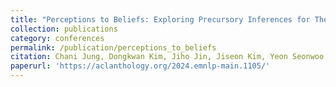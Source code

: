 ```yaml
---
title: "Perceptions to Beliefs: Exploring Precursory Inferences for Theory of Mind in Large Language Models"
collection: publications
category: conferences
permalink: /publication/perceptions_to_beliefs
citation: Chani Jung, Dongkwan Kim, Jiho Jin, Jiseon Kim, Yeon Seonwoo, Yejin Choi, Alice Oh, and Hyunwoo Kim. 2024. Perceptions to Beliefs: Exploring Precursory Inferences for Theory of Mind in Large Language Models. EMNLP.
paperurl: 'https://aclanthology.org/2024.emnlp-main.1105/'
---
```

